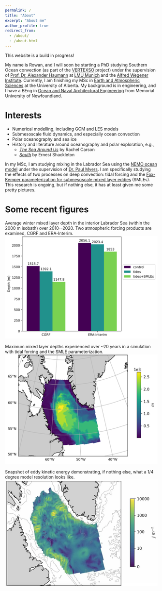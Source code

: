 ```yaml
---
permalink: /
title: "About"
excerpt: "About me"
author_profile: true
redirect_from: 
  - /about/
  - /about.html
---
```


This website is a build in progress!

My name is Rowan, and I will soon be starting a PhD studying Southern Ocean convection (as part of the [VERTEXSO](https://cordis.europa.eu/project/id/101041743) project) under the supervision of [Prof. Dr. Alexander Haumann](https://www.ahaumann.net) at [LMU Munich](https://www.en.geo.uni-muenchen.de/index.html) and the [Alfred Wegener Institute](https://www.awi.de). Currently, I am finishing my MSc in [Earth and Atmospheric Sciences](https://www.ualberta.ca/earth-sciences/index.html) at the University of Alberta. My background is in engineering, and I have a BEng in [Ocean and Naval Architectural Engineering](https://www.mun.ca/engineering/ona/) from Memorial University of Newfoundland. 

Interests
======
* Numerical modelling, including GCM and LES models
* Submesoscale fluid dynamics, and especially ocean convection
* Polar oceanography and sea ice
* History and literature around oceanography and polar exploration, e.g., 
  * [*The Sea Around Us*](https://en.wikipedia.org/wiki/The_Sea_Around_Us#:~:text=The%20Sea%20Around%20Us%20is,to%20the%20latest%20scientific%20probings.) by Rachel Carson
  * [*South*](https://en.wikipedia.org/wiki/South_(book)) by Ernest Shackleton

In my MSc, I am studying mixing in the Labrador Sea using the [NEMO ocean model](https://www.nemo-ocean.eu) under the supervision of [Dr. Paul Myers](https://apps.ualberta.ca/directory/person/pmyers). I am specifically studying the effects of two processes on deep convection: tidal forcing and the [Fox-Kemper parameterization for submesoscale mixed layer eddies](https://doi.org/10.1175/2007JPO3792.1) (SMLEs). This research is ongoing, but if nothing else, it has at least given me some pretty pictures.

Some recent figures
======

Average winter mixed layer depth in the interior Labrador Sea (within the 2000 m isobath) over 2010--2020. Two atmospheric forcing products are examined, CGRF and ERA-Interim. 
![Average winter MLD in the interior Lab Sea over 10 years](/images/winterBarChartMLD_LS2k.png)

Maximum mixed layer depths experienced over ~20 years in a simulation with tidal forcing and the SMLE parameterization.
![Max MLD in the Lab Sea in EPM155](/images/EPM155_max_MLD_map_LS.png)

Snapshot of eddy kinetic energy demonstrating, if nothing else, what a 1/4 degree model resolution looks like.
![EKE in EPM155 on 2008-06-02](/images/EKE_EPM155_2008-06-02.png)

